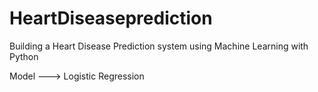 # HeartDiseaseprediction
Building a Heart Disease Prediction system using Machine Learning with Python<br />

Model ---> Logistic Regression
